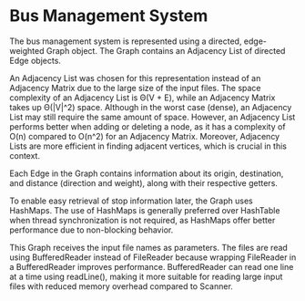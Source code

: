 # Bus Management System
The bus management system is represented using a directed, edge-weighted Graph object. The Graph contains an Adjacency List of directed Edge objects.

An Adjacency List was chosen for this representation instead of an Adjacency Matrix due to the large size of the input files. The space complexity of an Adjacency List is Θ(V + E), while an Adjacency Matrix takes up Θ(|V|^2) space. Although in the worst case (dense), an Adjacency List may still require the same amount of space. However, an Adjacency List performs better when adding or deleting a node, as it has a complexity of O(n) compared to O(n^2) for an Adjacency Matrix. Moreover, Adjacency Lists are more efficient in finding adjacent vertices, which is crucial in this context.

Each Edge in the Graph contains information about its origin, destination, and distance (direction and weight), along with their respective getters.

To enable easy retrieval of stop information later, the Graph uses HashMaps. The use of HashMaps is generally preferred over HashTable when thread synchronization is not required, as HashMaps offer better performance due to non-blocking behavior.

This Graph receives the input file names as parameters. The files are read using BufferedReader instead of FileReader because wrapping FileReader in a BufferedReader improves performance. BufferedReader can read one line at a time using readLine(), making it more suitable for reading large input files with reduced memory overhead compared to Scanner.
